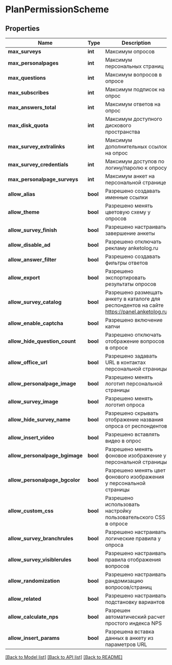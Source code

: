 # PlanPermissionScheme

## Properties
Name | Type | Description | Notes
------------ | ------------- | ------------- | -------------
**max_surveys** | **int** | Максимум опросов | [optional] 
**max_personalpages** | **int** | Максимум персональных страниц | [optional] 
**max_questions** | **int** | Максимум вопросов в опросе | [optional] 
**max_subscribes** | **int** | Максимум подписок на опрос | [optional] 
**max_answers_total** | **int** | Максимум ответов на опрос | [optional] 
**max_disk_quota** | **int** | Максимум доступного дискового пространства | [optional] 
**max_survey_extralinks** | **int** | Максимум дополнительных ссылок на опрос | [optional] 
**max_survey_credentials** | **int** | Максимум доступов по логину/паролю к опросу | [optional] 
**max_personalpage_surveys** | **int** | Максимум анкет на персональной странице | [optional] 
**allow_alias** | **bool** | Разрешено создавать именные ссылки | 
**allow_theme** | **bool** | Разрешено менять цветовую схему у опросов | 
**allow_survey_finish** | **bool** | Разрешено настраивать завершение анкеты | 
**allow_disable_ad** | **bool** | Разрешено отключать рекламу anketolog.ru | 
**allow_answer_filter** | **bool** | Разрешено создавать фильтры ответов | 
**allow_export** | **bool** | Разрешено экспортировать результаты опросов | 
**allow_survey_catalog** | **bool** | Разрешено размещать анкету в каталоге для респондентов на сайте https://panel.anketolog.ru | 
**allow_enable_captcha** | **bool** | Разрешено включение капчи | 
**allow_hide_question_count** | **bool** | Разрешено отключать отображение вопросов в опросе | 
**allow_office_url** | **bool** | Разрешено задавать URL в контактах персональной страницы | 
**allow_personalpage_image** | **bool** | Разрешено менять логотип персональной страницы | 
**allow_survey_image** | **bool** | Разрешено менять логотип опроса | 
**allow_hide_survey_name** | **bool** | Разрешено скрывать отображение названия опроса от респондентов | 
**allow_insert_video** | **bool** | Разрешено вставлять видео в опрос | 
**allow_personalpage_bgimage** | **bool** | Разрешено менять фоновое изображение у персональной страницы | 
**allow_personalpage_bgcolor** | **bool** | Разрешено менять цвет фонового изображения у персональной страницы | 
**allow_custom_css** | **bool** | Разрешено использовать настройку пользовательского CSS в опросе | 
**allow_survey_branchrules** | **bool** | Разрешено настраивать логические правила у опроса | 
**allow_survey_visiblerules** | **bool** | Разрешено настраивать правила отображения вопросов | 
**allow_randomization** | **bool** | Разрешено настраивать рандомизацию вопросов/страниц | 
**allow_related** | **bool** | Разрешено настраивать подстановку вариантов | 
**allow_calculate_nps** | **bool** | Разрешен автоматический расчет простого индекса NPS | 
**allow_insert_params** | **bool** | Разрешена вставка данных в анкету из параметров URL | 

[[Back to Model list]](../README.md#documentation-for-models) [[Back to API list]](../README.md#documentation-for-api-endpoints) [[Back to README]](../README.md)


